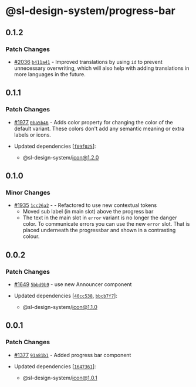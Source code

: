 # @sl-design-system/progress-bar

## 0.1.2

### Patch Changes

- [#2036](https://github.com/sl-design-system/components/pull/2036) [`b411a41`](https://github.com/sl-design-system/components/commit/b411a415b496b0ca15677b58ca41c7d770833b6e) - Improved translations by using `id` to prevent unnecessary overwriting, which will also help with adding translations in more languages in the future.

## 0.1.1

### Patch Changes

- [#1977](https://github.com/sl-design-system/components/pull/1977) [`0ba5b46`](https://github.com/sl-design-system/components/commit/0ba5b46a412c0c122371abefeb22c960af4e176e) - Adds color property for changing the color of the default variant. These colors don't add any semantic meaning or extra labels or icons.

- Updated dependencies [[`f09f025`](https://github.com/sl-design-system/components/commit/f09f0259b4c0fb0a139974431b8a4bad7d9df6c8)]:
  - @sl-design-system/icon@1.2.0

## 0.1.0

### Minor Changes

- [#1935](https://github.com/sl-design-system/components/pull/1935) [`1cc26a2`](https://github.com/sl-design-system/components/commit/1cc26a23132b3f657bf6d08829a4a8bf733428d0) - - Refactored to use new contextual tokens
  - Moved sub label (in main slot) above the progress bar
  - The text in the main slot in `error` variant is no longer the danger color. To communicate errors you can use the new `error` slot. That is placed underneath the progressbar and shown in a contrasting colour.

## 0.0.2

### Patch Changes

- [#1649](https://github.com/sl-design-system/components/pull/1649) [`5bbd9b9`](https://github.com/sl-design-system/components/commit/5bbd9b92fcabec343f9f1bf0c148ed02e5125179) - use new Announcer component

- Updated dependencies [[`40cc538`](https://github.com/sl-design-system/components/commit/40cc538648e6ed5ac453fbe708bae8761caaab5e), [`bbcb7f7`](https://github.com/sl-design-system/components/commit/bbcb7f7cd48e22fa1e61f24ba645a4131b0c75ee)]:
  - @sl-design-system/icon@1.1.0

## 0.0.1

### Patch Changes

- [#1377](https://github.com/sl-design-system/components/pull/1377) [`91a81b1`](https://github.com/sl-design-system/components/commit/91a81b1ceb72df0c7a1c149dc9a7b73aabd08fd0) - Added progress bar component

- Updated dependencies [[`1647361`](https://github.com/sl-design-system/components/commit/1647361aba7af478745fc30a8067154debff0808)]:
  - @sl-design-system/icon@1.0.1
